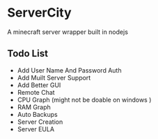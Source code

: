 # ServerCity
A minecraft server wrapper built in nodejs
## Todo List
* Add User Name And Password Auth
* Add Muilt Server Support
* Add Better GUI
* Remote Chat
* CPU Graph (might not be doable on windows )
* RAM Graph 
* Auto Backups 
* Server Creation 
* Server EULA 
